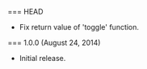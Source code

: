 === HEAD

* Fix return value of 'toggle' function.

=== 1.0.0 (August 24, 2014)

* Initial release.
